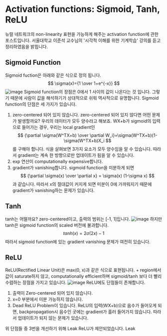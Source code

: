 # Activation functions: Sigmoid, Tanh, ReLU
뉴럴 네트워크의 non-linearity 표현을 가능하게 해주는 activation function에 관한 포스트입니다. 서울대학교 이준석 교수님의 '시각적 이해를 위한 기계학습' 강의를 듣고 정리하였음을 밝힙니다.
## Sigmoid Function
Sigmoid fuction은 아래와 같은 식으로 정의 됩니다.
$$
\sigma(x)={1 \over 1+e^{-x}}
$$
![image](https://user-images.githubusercontent.com/11609881/112778853-6c2c7a80-9080-11eb-9af8-44d9b93ce0a6.png)
Sigmoid function의 장점은 0에서 1 사이의 값이 나온다는 것 입니다. 그렇기 때문에 사람이 값을 해석하기가 상대적으로 쉬워 역사적으로 유명합니다.
Sigmoid function의 단점은 세 가지가 있습니다.
1. zero-centered 되어 있지 않습니다.
zero-centered 되어 있지 않다면 어떤 문제가 발생할까요? 우리의 데이터가 모두 양수라고 해보죠. WX+b가 sigmoid의 입력으로 들어가는 경우, 우리는 local gradient인
$$
{\partial \sigma(W^TX+b) \over \partial W_i}=\sigma(W^TX+b)(1-\sigma(W^TX+b)X_i
$$
를 구해야 합니다. 식을 살펴보면 3가지 요소가 모두 양수임을 알 수 있습니다. 따라서 gradient는 계속 한 방향으로만 업데이트가 됨을 알 수 있습니다.
2. exp 연산이 computationally expensive합니다.
3. gradient가 vanishing합니다.
sigmoid function을 미분하게 되면
$$
{\partial \sigma(x) \over \partial x} = \sigma(x) (1-\sigma x)
$$
과 같습니다. 따라서 x의 절대값이 커지게 되면 미분이 0에 가까워지기 때문에 gradient가 vanishing하는 문제가 있습니다.
## Tanh
tanh는 어떨까요? zero-centered이고, 출력의 범위는 [-1, 1]입니다.
![image](https://user-images.githubusercontent.com/11609881/112780051-f83fa180-9082-11eb-8975-f9c17efd202d.png)
하지만 tanh은 sigmoid function의 scaled 버전에 불과합니다.
$$
tanh(x)=2\sigma(2x)-1
$$
따라서 sigmoid function에 있는 gradient vanishing 문제가 여전히 있습니다.
## ReLU
ReLU(Rectified Linear Unit)은 max(0, x)과 같은 식으로 표현됩니다. + region에서 값이 saturate하지 않고, computationally efficient하며 sigmoid/tanh 보다 더 빨리 수렴하는 장점을 가지고 있습니다.
![image](https://user-images.githubusercontent.com/11609881/112780508-f5917c00-9083-11eb-8846-d8a0a13582cf.png)
ReLU에도 단점들이 존재합니다.
1. 출력이 Zero-centered 되어 있지 않습니다.
2. x=0 부분에서 미분 가능하지 않습니다.
3. Dead ReLU Problem이 있습니다.
ReLU의 입력(WX+b)으로 음수가 들어오게 되면, backpropagation시 음수인 곳에는 gradient가 흘러 들어가지 않습니다. 따라서 업데이트가 되지 않는 문제가 있습니다.

위 단점들 중 3번을 개선하기 위해 Leak ReLU가 제안되었습니다. Leak
<!--stackedit_data:
eyJoaXN0b3J5IjpbMTI1MDM3NTcwNiwtMjE0Njg1NDk0MywtMT
k5OTgwNzY1NCwtMTk0OTI3Nzk2NywtODE5MjExMjQ1LDE4NjU5
MTU0NjZdfQ==
-->